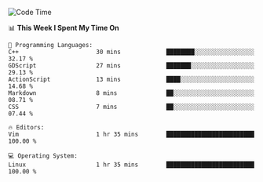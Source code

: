 <!-- [![Top Langs](https://github-readme-stats.vercel.app/api/top-langs/?username=gagahsyuja&theme=dracula&hide_border=true&border_radius=7)](https://github.com/anuraghazra/github-readme-stats) -->

<!--START_SECTION:waka-->
![Code Time](http://img.shields.io/badge/Code%20Time-184%20hrs%2046%20mins-blue)

📊 **This Week I Spent My Time On** 

```text
💬 Programming Languages: 
C++                      30 mins             ████████░░░░░░░░░░░░░░░░░   32.17 % 
GDScript                 27 mins             ███████░░░░░░░░░░░░░░░░░░   29.13 % 
ActionScript             13 mins             ████░░░░░░░░░░░░░░░░░░░░░   14.68 % 
Markdown                 8 mins              ██░░░░░░░░░░░░░░░░░░░░░░░   08.71 % 
CSS                      7 mins              ██░░░░░░░░░░░░░░░░░░░░░░░   07.44 % 

🔥 Editors: 
Vim                      1 hr 35 mins        █████████████████████████   100.00 % 

💻 Operating System: 
Linux                    1 hr 35 mins        █████████████████████████   100.00 % 
```


<!--END_SECTION:waka-->
